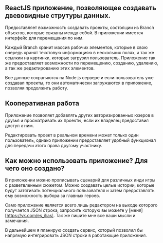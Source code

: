 ## ReactJS приложение, позволяющее создавать двевовидные струтуры данных. ##

Предоставляет возможность создавать проекты, состоящии из Branch объектов,
которые связаны между собой. В приложении имеется интерфейс для перемещения по ним.

Каждый Branch хранит массив рабочих элементов, которые в свою очередь
хранят текстовую информацияю в нескольких полях, а так же ссылкии на картинки, которые
загрузил пользователь.
Приложение так же предоставляет возможности по перемещению, созданию, удалению, а 
так же редактированию этих элементов. 

Все данные сохраняются на Node js сервере и если пользователь уже создавал
проекты, то они автоматически загружаются в приложение, позволяя продолжить работу.

## Кооперативная работа ##

Приложение позволяет добавлять других авторизированных юзеров в друзья и просматривать
их проекты, если их владелец предоставил доступ к ним.

Редактировать проект в реальном времени может только один пользователь, однако
приложении предоставляет удобный функционал для передачи этого права другому участнику.

## Как можно использовать приложение? Для чего оно создано? ##

В приложении можно прописывать сценарий для различных инди игры с разветвленным 
сюжетом. Можно создавать целые истории, которые будут затягивать потенциального 
пользователя и затем предоставлять ему возможность выбора за главных героев. 

Само приложение является всего лишь редактором на выходе которого получается JSON
строка, запросить которую вы можете у [меня][https://vk.com/es_ilias]. Так же пишите мне все ваши мысли и замечания.

В дальнейшем я планирую создать сервис, который позволил бы напрямую интегрировать 
JSON строки в работающие приложения.
